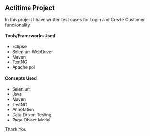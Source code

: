 <h2>Actitime Project</h2>
<p>In this project I have written test cases for Login and Create Customer functionality.</p>

 <h4>Tools/Frameworks Used</h4>
 <ul>
  <li>Eclipse</li>
  <li>Selenium WebDriver</li>
  <li>Maven</li>
  <li>TestNG</li>
  <li>Apache poi</li>
 </ul>
 
 <h4>Concepts Used</h4>
 <ul>
  <li>Selenium</li>
  <li>Java</li>
  <li>Maven</li>
  <li>TestNG</li>
  <li>Annotation</li>
  <li>Data Driven Testing</li>
  <li>Page Object Model</li>
 </ul>
 
 <p>Thank You</p>

